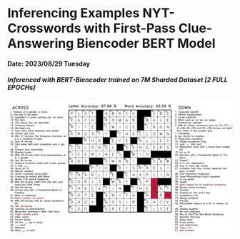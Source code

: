 # Inferencing Examples NYT-Crosswords with First-Pass Clue-Answering Biencoder BERT Model
#### Date: 2023/08/29 Tuesday
##### Inferenced with BERT-Biencoder trained on 7M Sharded Dataset [2 FULL EPOCHs]

<p align="center">
  <img src="solved_crosswords/crossword_TODAY.jpg" width="1000" title="Solved Example" alt="">
</p>
